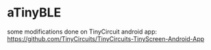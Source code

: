 # aTinyBLE
some modifications done on TinyCircuit android app: https://github.com/TinyCircuits/TinyCircuits-TinyScreen-Android-App
